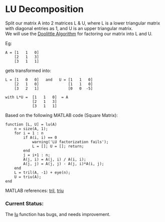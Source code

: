 # LU Decomposition
Split our matrix A into 2 matrices L & U, where L is a lower triangular matrix with diagonal entries as 1, and U is an upper triangular matrix.  
We will use the [Doolittle Algorithm](https://www.geeksforgeeks.org/doolittle-algorithm-lu-decomposition/) for factoring our matrix into L and U.

Eg:
```
A = [1   1   0]  
    [2   1   3]  
    [3   1   1] 
```
gets transformed into:
```                 
L = [1   0   0]   and   U = [1   1   0]
    [2   1   0]             [1   1   0]
    [3   2   1]             [0   0  -5]

with L*U =  [1   1   0]  = A
            [2   1   3]
            [3   1   1]
```

Based on the following MATLAB code (Square Matrix):
```
function [L, U] = lu(A)
    n = size(A, 1);
    for i = 1 : n
        if A(i, i) == 0
            warning('LU factorization fails');
            L = []; U = []; return; 
        end
        j = i+1 : n;
        A(j, i) = A(j, i) / A(i, i);
        A(j, j) = A(j, j) - A(j, i)*A(i, j);
    end
    L = tril(A, -1) + eye(n);
    U = triu(A);
end
```
MATLAB references: [tril](https://in.mathworks.com/help/matlab/ref/tril.html), [triu](https://in.mathworks.com/help/matlab/ref/triu.html)


### Current Status:
The [lu](LU.hpp) function has bugs, and needs improvement.